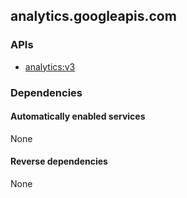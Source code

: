 ## analytics.googleapis.com

### APIs

* [ analytics:v3 ]( https://analytics.googleapis.com/$discovery/rest?version=v3 )

### Dependencies

#### Automatically enabled services

None

#### Reverse dependencies

None
